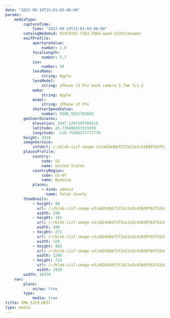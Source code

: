 ```yaml
---
date: "2022-09-19T15:01:03-06:00"
params:
    mediaType:
        captureTime:
            time: "2022-09-19T15:01:03-06:00"
        catalogNodeUid: 0197d142-f2b3-706d-aae6-32201c5eae6c
        exifProfile:
            apertureValue:
                number: 1.5
            focalLength:
                number: 5.7
            iso:
                number: 50
            lensMake:
                string: Apple
            lensModel:
                string: iPhone 13 Pro back camera 5.7mm f/1.5
            make:
                string: Apple
            model:
                string: iPhone 13 Pro
            shutterSpeedValue:
                number: 5586.5921762843
        geoCoordinates:
            elevation: 2547.2297397769516
            latitude: 43.776608333333336
            longitude: -110.75205277777778
        height: 3916
        imageService:
            infoUrl: /~/blob-iiif-image-v3/a824dbbf2f2a11e3c418d9f65f52a90cf3601aabae7499edb2552eb7c9c13e87/info.json
        placesProfile:
            country:
                code: US
                name: United States
            countryRegion:
                code: US-WY
                name: Wyoming
            places:
                - kind: admin2
                  name: Teton County
        thumbnails:
            - height: 90
              url: /~/blob-iiif-image-v3/a824dbbf2f2a11e3c418d9f65f52a90cf3601aabae7499edb2552eb7c9c13e87/full/240%2C90/0/default.jpg
              width: 240
            - height: 181
              url: /~/blob-iiif-image-v3/a824dbbf2f2a11e3c418d9f65f52a90cf3601aabae7499edb2552eb7c9c13e87/full/480%2C181/0/default.jpg
              width: 480
            - height: 271
              url: /~/blob-iiif-image-v3/a824dbbf2f2a11e3c418d9f65f52a90cf3601aabae7499edb2552eb7c9c13e87/full/720%2C271/0/default.jpg
              width: 720
            - height: 483
              url: /~/blob-iiif-image-v3/a824dbbf2f2a11e3c418d9f65f52a90cf3601aabae7499edb2552eb7c9c13e87/full/1280%2C483/0/default.jpg
              width: 1280
            - height: 724
              url: /~/blob-iiif-image-v3/a824dbbf2f2a11e3c418d9f65f52a90cf3601aabae7499edb2552eb7c9c13e87/full/1920%2C724/0/default.jpg
              width: 1920
        width: 10374
    nav:
        place:
            us/wy: true
        type:
            media: true
title: IMG_5329.HEIC
type: media
---
```

